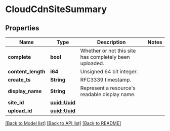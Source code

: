 # CloudCdnSiteSummary

## Properties

Name | Type | Description | Notes
------------ | ------------- | ------------- | -------------
**complete** | **bool** | Whether or not this site has completely been uploaded. | 
**content_length** | **i64** | Unsigned 64 bit integer. | 
**create_ts** | **String** | RFC3339 timestamp. | 
**display_name** | **String** | Represent a resource's readable display name. | 
**site_id** | [**uuid::Uuid**](uuid::Uuid.md) |  | 
**upload_id** | [**uuid::Uuid**](uuid::Uuid.md) |  | 

[[Back to Model list]](../README.md#documentation-for-models) [[Back to API list]](../README.md#documentation-for-api-endpoints) [[Back to README]](../README.md)



